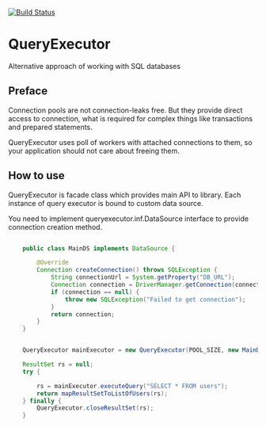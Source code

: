 [![Build Status](https://travis-ci.org/chernser/QueryExecutor.png?branch=develop)](https://travis-ci.org/chernser/QueryExecutor)

QueryExecutor
=============

Alternative approach of working with SQL databases 

Preface
-------------

Connection pools are not connection-leaks free. But they provide direct access to connection, what
  is required for complex things like transactions and prepared statements.

QueryExecutor uses poll of workers with attached connections to them, so your application
  should not care about freeing them.


How to use
-------------

QueryExecutor is facade class which provides main API to library. Each instance of query executor
is bound to custom data source.

You need to implement queryexecutor.inf.DataSource interface to provide connection creation method.


```java

    public class MainDS implements DataSource {

        @Override
        Connection createConnection() throws SQLException {
            String connectionUrl = System.getProperty("DB_URL");
            Connection connection = DriverManager.getConnection(connectionUrl);
            if (connection == null) {
                throw new SQLException("Failed to get connection");
            }
            return connection;
        }
    }


    QueryExecutor mainExecutor = new QueryExecutor(POOL_SIZE, new MainDS());

    ResultSet rs = null;
    try {

        rs = mainExecutor.executeQuery("SELECT * FROM users");
        return mapResultSetToListOfUsers(rs);
    } finally {
        QueryExecutor.closeResultSet(rs);
    }

```
